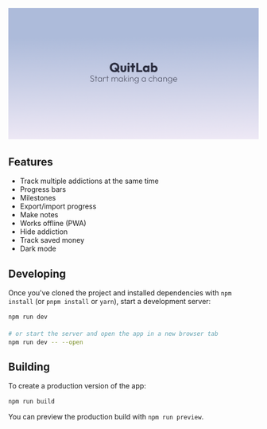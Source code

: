![](https://github.com/grishatop1/quitlab/blob/main/static/ql.png)

## Features
- Track multiple addictions at the same time
- Progress bars
- Milestones
- Export/import progress
- Make notes
- Works offline (PWA)
- Hide addiction
- Track saved money
- Dark mode

## Developing

Once you've cloned the project and installed dependencies with `npm install` (or `pnpm install` or `yarn`), start a development server:

```bash
npm run dev

# or start the server and open the app in a new browser tab
npm run dev -- --open
```

## Building

To create a production version of the app:

```bash
npm run build
```

You can preview the production build with `npm run preview`.
